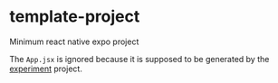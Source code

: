 # template-project
Minimum react native expo project

The `App.jsx` is ignored because it is supposed to be generated by the [experiment](https://github.com/elm-react-native/experiment) project.
